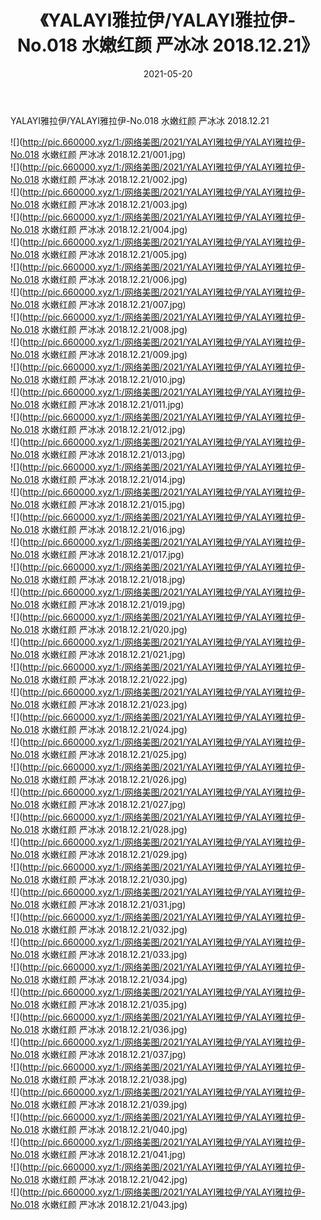 ﻿---
layout: post
title:  《YALAYI雅拉伊/YALAYI雅拉伊-No.018 水嫩红颜 严冰冰 2018.12.21》
date:   2021-05-20
img: http://pic.660000.xyz/1:/网络美图/2021/YALAYI雅拉伊/YALAYI雅拉伊-No.018 水嫩红颜 严冰冰 2018.12.21/000.jpg
categories: [美女, 清纯, 唯美]
---

YALAYI雅拉伊/YALAYI雅拉伊-No.018 水嫩红颜 严冰冰 2018.12.21

 ![](http://pic.660000.xyz/1:/网络美图/2021/YALAYI雅拉伊/YALAYI雅拉伊-No.018 水嫩红颜 严冰冰 2018.12.21/001.jpg) <br>![](http://pic.660000.xyz/1:/网络美图/2021/YALAYI雅拉伊/YALAYI雅拉伊-No.018 水嫩红颜 严冰冰 2018.12.21/002.jpg) <br>![](http://pic.660000.xyz/1:/网络美图/2021/YALAYI雅拉伊/YALAYI雅拉伊-No.018 水嫩红颜 严冰冰 2018.12.21/003.jpg) <br>![](http://pic.660000.xyz/1:/网络美图/2021/YALAYI雅拉伊/YALAYI雅拉伊-No.018 水嫩红颜 严冰冰 2018.12.21/004.jpg) <br>![](http://pic.660000.xyz/1:/网络美图/2021/YALAYI雅拉伊/YALAYI雅拉伊-No.018 水嫩红颜 严冰冰 2018.12.21/005.jpg) <br>![](http://pic.660000.xyz/1:/网络美图/2021/YALAYI雅拉伊/YALAYI雅拉伊-No.018 水嫩红颜 严冰冰 2018.12.21/006.jpg) <br>![](http://pic.660000.xyz/1:/网络美图/2021/YALAYI雅拉伊/YALAYI雅拉伊-No.018 水嫩红颜 严冰冰 2018.12.21/007.jpg) <br>![](http://pic.660000.xyz/1:/网络美图/2021/YALAYI雅拉伊/YALAYI雅拉伊-No.018 水嫩红颜 严冰冰 2018.12.21/008.jpg) <br>![](http://pic.660000.xyz/1:/网络美图/2021/YALAYI雅拉伊/YALAYI雅拉伊-No.018 水嫩红颜 严冰冰 2018.12.21/009.jpg) <br>![](http://pic.660000.xyz/1:/网络美图/2021/YALAYI雅拉伊/YALAYI雅拉伊-No.018 水嫩红颜 严冰冰 2018.12.21/010.jpg) <br>![](http://pic.660000.xyz/1:/网络美图/2021/YALAYI雅拉伊/YALAYI雅拉伊-No.018 水嫩红颜 严冰冰 2018.12.21/011.jpg) <br>![](http://pic.660000.xyz/1:/网络美图/2021/YALAYI雅拉伊/YALAYI雅拉伊-No.018 水嫩红颜 严冰冰 2018.12.21/012.jpg) <br>![](http://pic.660000.xyz/1:/网络美图/2021/YALAYI雅拉伊/YALAYI雅拉伊-No.018 水嫩红颜 严冰冰 2018.12.21/013.jpg) <br>![](http://pic.660000.xyz/1:/网络美图/2021/YALAYI雅拉伊/YALAYI雅拉伊-No.018 水嫩红颜 严冰冰 2018.12.21/014.jpg) <br>![](http://pic.660000.xyz/1:/网络美图/2021/YALAYI雅拉伊/YALAYI雅拉伊-No.018 水嫩红颜 严冰冰 2018.12.21/015.jpg) <br>![](http://pic.660000.xyz/1:/网络美图/2021/YALAYI雅拉伊/YALAYI雅拉伊-No.018 水嫩红颜 严冰冰 2018.12.21/016.jpg) <br>![](http://pic.660000.xyz/1:/网络美图/2021/YALAYI雅拉伊/YALAYI雅拉伊-No.018 水嫩红颜 严冰冰 2018.12.21/017.jpg) <br>![](http://pic.660000.xyz/1:/网络美图/2021/YALAYI雅拉伊/YALAYI雅拉伊-No.018 水嫩红颜 严冰冰 2018.12.21/018.jpg) <br>![](http://pic.660000.xyz/1:/网络美图/2021/YALAYI雅拉伊/YALAYI雅拉伊-No.018 水嫩红颜 严冰冰 2018.12.21/019.jpg) <br>![](http://pic.660000.xyz/1:/网络美图/2021/YALAYI雅拉伊/YALAYI雅拉伊-No.018 水嫩红颜 严冰冰 2018.12.21/020.jpg) <br>![](http://pic.660000.xyz/1:/网络美图/2021/YALAYI雅拉伊/YALAYI雅拉伊-No.018 水嫩红颜 严冰冰 2018.12.21/021.jpg) <br>![](http://pic.660000.xyz/1:/网络美图/2021/YALAYI雅拉伊/YALAYI雅拉伊-No.018 水嫩红颜 严冰冰 2018.12.21/022.jpg) <br>![](http://pic.660000.xyz/1:/网络美图/2021/YALAYI雅拉伊/YALAYI雅拉伊-No.018 水嫩红颜 严冰冰 2018.12.21/023.jpg) <br>![](http://pic.660000.xyz/1:/网络美图/2021/YALAYI雅拉伊/YALAYI雅拉伊-No.018 水嫩红颜 严冰冰 2018.12.21/024.jpg) <br>![](http://pic.660000.xyz/1:/网络美图/2021/YALAYI雅拉伊/YALAYI雅拉伊-No.018 水嫩红颜 严冰冰 2018.12.21/025.jpg) <br>![](http://pic.660000.xyz/1:/网络美图/2021/YALAYI雅拉伊/YALAYI雅拉伊-No.018 水嫩红颜 严冰冰 2018.12.21/026.jpg) <br>![](http://pic.660000.xyz/1:/网络美图/2021/YALAYI雅拉伊/YALAYI雅拉伊-No.018 水嫩红颜 严冰冰 2018.12.21/027.jpg) <br>![](http://pic.660000.xyz/1:/网络美图/2021/YALAYI雅拉伊/YALAYI雅拉伊-No.018 水嫩红颜 严冰冰 2018.12.21/028.jpg) <br>![](http://pic.660000.xyz/1:/网络美图/2021/YALAYI雅拉伊/YALAYI雅拉伊-No.018 水嫩红颜 严冰冰 2018.12.21/029.jpg) <br>![](http://pic.660000.xyz/1:/网络美图/2021/YALAYI雅拉伊/YALAYI雅拉伊-No.018 水嫩红颜 严冰冰 2018.12.21/030.jpg) <br>![](http://pic.660000.xyz/1:/网络美图/2021/YALAYI雅拉伊/YALAYI雅拉伊-No.018 水嫩红颜 严冰冰 2018.12.21/031.jpg) <br>![](http://pic.660000.xyz/1:/网络美图/2021/YALAYI雅拉伊/YALAYI雅拉伊-No.018 水嫩红颜 严冰冰 2018.12.21/032.jpg) <br>![](http://pic.660000.xyz/1:/网络美图/2021/YALAYI雅拉伊/YALAYI雅拉伊-No.018 水嫩红颜 严冰冰 2018.12.21/033.jpg) <br>![](http://pic.660000.xyz/1:/网络美图/2021/YALAYI雅拉伊/YALAYI雅拉伊-No.018 水嫩红颜 严冰冰 2018.12.21/034.jpg) <br>![](http://pic.660000.xyz/1:/网络美图/2021/YALAYI雅拉伊/YALAYI雅拉伊-No.018 水嫩红颜 严冰冰 2018.12.21/035.jpg) <br>![](http://pic.660000.xyz/1:/网络美图/2021/YALAYI雅拉伊/YALAYI雅拉伊-No.018 水嫩红颜 严冰冰 2018.12.21/036.jpg) <br>![](http://pic.660000.xyz/1:/网络美图/2021/YALAYI雅拉伊/YALAYI雅拉伊-No.018 水嫩红颜 严冰冰 2018.12.21/037.jpg) <br>![](http://pic.660000.xyz/1:/网络美图/2021/YALAYI雅拉伊/YALAYI雅拉伊-No.018 水嫩红颜 严冰冰 2018.12.21/038.jpg) <br>![](http://pic.660000.xyz/1:/网络美图/2021/YALAYI雅拉伊/YALAYI雅拉伊-No.018 水嫩红颜 严冰冰 2018.12.21/039.jpg) <br>![](http://pic.660000.xyz/1:/网络美图/2021/YALAYI雅拉伊/YALAYI雅拉伊-No.018 水嫩红颜 严冰冰 2018.12.21/040.jpg) <br>![](http://pic.660000.xyz/1:/网络美图/2021/YALAYI雅拉伊/YALAYI雅拉伊-No.018 水嫩红颜 严冰冰 2018.12.21/041.jpg) <br>![](http://pic.660000.xyz/1:/网络美图/2021/YALAYI雅拉伊/YALAYI雅拉伊-No.018 水嫩红颜 严冰冰 2018.12.21/042.jpg) <br>![](http://pic.660000.xyz/1:/网络美图/2021/YALAYI雅拉伊/YALAYI雅拉伊-No.018 水嫩红颜 严冰冰 2018.12.21/043.jpg) <br>
